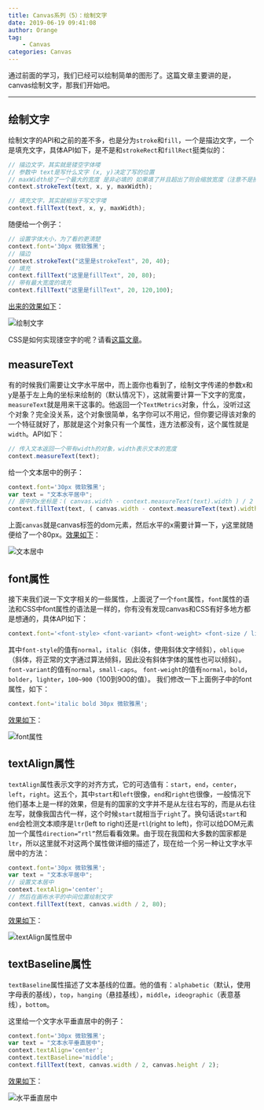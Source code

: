 ```yaml
---
title: Canvas系列（5）：绘制文字
date: 2019-06-19 09:41:08
author: Orange
tag:
	- Canvas
categories: Canvas
---
```


通过前面的学习，我们已经可以绘制简单的图形了。这篇文章主要讲的是，canvas绘制文字，那我们开始吧。

----

## 绘制文字 ##

绘制文字的API和之前的差不多，也是分为`stroke`和`fill`，一个是描边文字，一个是填充文字，具体API如下，是不是和`strokeRect`和`fillRect`挺类似的：

```JavaScript
// 描边文字，其实就是镂空字体喽
// 参数中 text是写什么文字 (x, y)决定了写的位置
// maxWidth给了一个最大的宽度 是非必填的 如果填了并且超出了则会缩放宽度（注意不是换行）
context.strokeText(text, x, y, maxWidth);

// 填充文字，其实就相当于写文字喽
context.fillText(text, x, y, maxWidth);
```

随便给一个例子：

```JavaScript
// 设置字体大小，为了看的更清楚
context.font='30px 微软雅黑';
// 描边
context.strokeText("这里是strokeText", 20, 40);
// 填充
context.fillText("这里是fillText", 20, 80);
// 带有最大宽度的填充
context.fillText("这里是fillText", 20, 120,100);
```

[出来的效果如下](https://canvas-demo.kai666666.com/05/01.html)：

![绘制文字](1.jpeg)

CSS是如何实现镂空字的呢？请看[这篇文章](/2019/03/19/CSS3实现彩色炫酷文字/#more)。

## measureText ##

有的时候我们需要让文字水平居中，而上面你也看到了，绘制文字传递的参数x和y是基于左上角的坐标来绘制的（默认情况下），这就需要计算一下文字的宽度，`measureText`就是用来干这事的。他返回一个`TextMetrics`对象，什么，没听过这个对象？完全没关系，这个对象很简单，名字你可以不用记，但你要记得该对象的一个特征就好了，那就是这个对象只有一个属性，连方法都没有，这个属性就是`width`。API如下：

```JavaScript
// 传入文本返回一个带有width的对象，width表示文本的宽度
context.measureText(text);
```

给一个文本居中的例子：

```JavaScript
context.font='30px 微软雅黑';
var text = "文本水平居中";
// 居中的x坐标是：( canvas.width - context.measureText(text).width ) / 2
context.fillText(text, ( canvas.width - context.measureText(text).width ) / 2, 80);
```

上面`canvas`就是canvas标签的dom元素，然后水平的x需要计算一下，y这里就随便给了一个80px。[效果如下](https://canvas-demo.kai666666.com/05/02.html)：

![文本居中](2.jpeg)

## font属性 ##

接下来我们说一下文字相关的一些属性，上面说了一个`font`属性，`font`属性的语法和CSS中font属性的语法是一样的，你有没有发现canvas和CSS有好多地方都是想通的，具体API如下：

```JavaScript
context.font='<font-style> <font-variant> <font-weight> <font-size / line-height> <font-family>';
```

其中`font-style`的值有`normal`，`italic`（斜体，使用斜体文字倾斜），`oblique`（斜体，将正常的文字通过算法倾斜，因此没有斜体字体的属性也可以倾斜）。
`font-variant`的值有`normal`，`small-caps`。
`font-weight`的值有`normal`，`bold`，`bolder`，`lighter`，`100~900`（100到900的值）。
我们修改一下上面例子中的font属性，如下：

```JavaScript
context.font='italic bold 30px 微软雅黑';
```

[效果如下](https://canvas-demo.kai666666.com/05/03.html)：

![font属性](3.jpeg)

## textAlign属性 ##

`textAlign`属性表示文字的对齐方式，它的可选值有：`start`，`end`，`center`，`left`，`right`。这五个，其中`start`和`left`很像，`end`和`right`也很像，一般情况下他们基本上是一样的效果，但是有的国家的文字并不是从左往右写的，而是从右往左写，就像我国古代一样，这个时候`start`就相当于`right`了。换句话说`start`和`end`会检测文本顺序是`ltr`(left to right)还是`rtl`(right to left)，你可以给DOM元素加一个属性`direction=“rtl”`然后看看效果。由于现在我国和大多数的国家都是`ltr`，所以这里就不对这两个属性做详细的描述了，现在给一个另一种让文字水平居中的方法：

```JavaScript
context.font='30px 微软雅黑';
var text = "文本水平居中";
// 设置文本居中
context.textAlign='center';
// 然后在画布水平的中间位置绘制文字
context.fillText(text, canvas.width / 2, 80);
```

[效果如下](https://canvas-demo.kai666666.com/05/04.html)：

![textAlign属性居中](4.jpeg)

## textBaseline属性 ##

`textBaseline`属性描述了文本基线的位置。他的值有：`alphabetic`（默认，使用字母表的基线），`top`，`hanging`（悬挂基线），`middle`，`ideographic`（表意基线），`bottom`。

这里给一个文字水平垂直居中的例子：

```JavaScript
context.font='30px 微软雅黑';
var text = "文本水平垂直居中";
context.textAlign='center';
context.textBaseline='middle';
context.fillText(text, canvas.width / 2, canvas.height / 2);
```

[效果如下](https://canvas-demo.kai666666.com/05/05.html)：

![水平垂直居中](5.jpeg)
